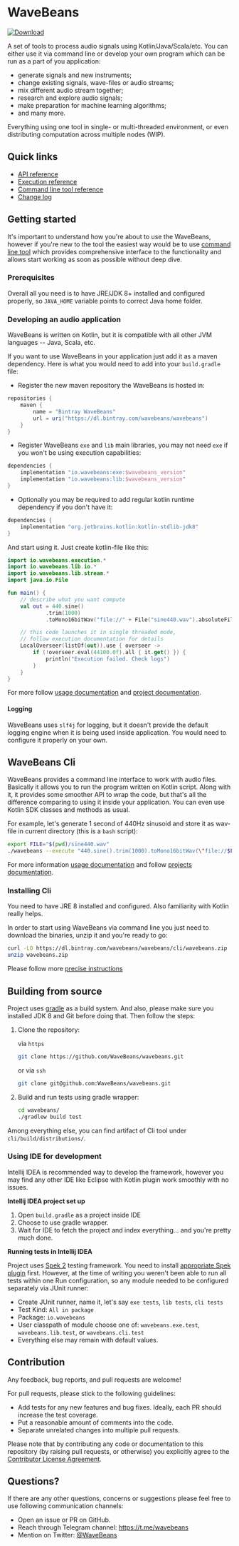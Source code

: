 # WaveBeans

[ ![Download](https://api.bintray.com/packages/wavebeans/wavebeans/wavebeans/images/download.svg?version=0.0.1) ](https://bintray.com/wavebeans/wavebeans/wavebeans/0.0.1/link)

A set of tools to process audio signals using Kotlin/Java/Scala/etc. You can either use it via command line or develop your own program which can be run as a part of you application:

* generate signals and new instruments;
* change existing signals, wave-files or audio streams;
* mix different audio stream together;
* research and explore audio signals;
* make preparation for machine learning algorithms;
* and many more.

Everything using one tool in single- or multi-threaded environment, or even distributing computation across multiple nodes (WIP).

## Quick links

* [API reference](docs/user/lib/readme.md)
* [Execution reference](docs/user/exe/readme.md)
* [Command line tool reference](docs/user/cli/readme.md)
* [Change log](CHANGELOG.md)

## Getting started 

It's important to understand how you're about to use the WaveBeans, however if you're new to the tool the easiest way would be to use [command line tool](#wavebeans-cli) which provides comprehensive interface to the functionality and allows start working as soon as possible without deep dive.

### Prerequisites

Overall all you need is to have JRE/JDK 8+ installed and configured properly, so `JAVA_HOME` variable points to correct Java home folder. 

### Developing an audio application

WaveBeans is written on Kotlin, but it is compatible with all other JVM languages -- Java, Scala, etc.

If you want to use WaveBeans in your application just add it as a maven dependency. Here is what you would need to add into your `build.gradle` file:

* Register the new maven repository the WaveBeans is hosted in:

```groovy
repositories {
    maven {
        name = "Bintray WaveBeans"
        url = uri("https://dl.bintray.com/wavebeans/wavebeans")
    }
}
```

* Register WaveBeans `exe` and `lib` main libraries, you may not need `exe` if you won't be using execution capabilities:

```groovy
dependencies {
    implementation "io.wavebeans:exe:$wavebeans_version"
    implementation "io.wavebeans:lib:$wavebeans_version"
}
```

* Optionally you may be required to add regular kotlin runtime dependency if you don't have it:
```groovy
dependencies {
    implementation "org.jetbrains.kotlin:kotlin-stdlib-jdk8"
}
```

And start using it. Just create kotlin-file like this:

```kotlin
import io.wavebeans.execution.*
import io.wavebeans.lib.io.*
import io.wavebeans.lib.stream.*
import java.io.File

fun main() {
    // describe what you want compute
    val out = 440.sine()
            .trim(1000)
            .toMono16bitWav("file://" + File("sine440.wav").absoluteFile)

    // this code launches it in single threaded mode,
    // follow execution documentation for details
    LocalOverseer(listOf(out)).use { overseer ->
        if (!overseer.eval(44100.0f).all { it.get() }) {
            println("Execution failed. Check logs")
        }
    }
}
```

For more follow [usage documentation](docs/user/lib/readme.md) and [project documentation](lib/readme.md). 

#### Logging

WaveBeans uses `slf4j` for logging, but it doesn't provide the default logging engine when it is being used inside application. You would need to configure it properly on your own.

## WaveBeans Cli

WaveBeans provides a command line interface to work with audio files. Basically it allows you to run the program written on Kotlin script. Along with it, it provides some smoother API to wrap the code, but that's all the difference comparing to using it inside your application. You can even use Kotlin SDK classes and methods as usual.

For example, let's generate 1 second of 440Hz sinusoid and store it as wav-file in current directory (this is a `bash` script):

```bash
export FILE="$(pwd)/sine440.wav"
./wavebeans --execute "440.sine().trim(1000).toMono16bitWav(\"file://$FILE\").out()"
```

For more information [usage documentation](docs/user/cli/readme.md) and follow [projects documentation](cli/readme.md). 

### Installing Cli

You need to have JRE 8 installed and configured. Also familiarity with Kotlin really helps.

In order to start using WaveBeans via command line you just need to download the binaries, unzip it and you're ready to go:

```bash
curl -LO https://dl.bintray.com/wavebeans/wavebeans/cli/wavebeans.zip
unzip wavebeans.zip
```

Please follow more [precise instructions](/docs/user/cli/readme.md#installation-instructions) 

## Building from source

Project uses [gradle](https://gradle.org/) as a build system. And also, please make sure you installed JDK 8 and Git before doing that. Then follow the steps:

1. Clone the repository:
    
    via `https`
    ```bash
    git clone https://github.com/WaveBeans/wavebeans.git
    ```
    or via `ssh`
    ```bash
    git clone git@github.com:WaveBeans/wavebeans.git
    ```
2. Build and run tests using gradle wrapper:
    ```bash
    cd wavebeans/
    ./gradlew build test
    ```

Among everything else, you can find artifact of Cli tool under `cli/build/distributions/`.

### Using IDE for development

Intellij IDEA is recommended way to develop the framework, however you may find any other IDE like Eclipse with Kotlin plugin work smoothly with no issues.

**Intellij IDEA project set up**

1. Open `build.gradle` as a project inside IDE
2. Choose to use gradle wrapper.
3. Wait for IDE to fetch the project and index everything... and you're pretty much done.

**Running tests in Intellij IDEA**

Project uses [Spek 2](https://www.spekframework.org/) testing framework. You need to install [appropriate Spek plugin](https://plugins.jetbrains.com/plugin/10915-spek-framework/) first. However, at the time of writing you weren't been able to run all tests within one Run configuration, so any module needed to be configured separately via JUnit runner:

* Create JUnit runner, name it, let's say `exe tests`, `lib tests`, `cli tests`
* Test Kind: `All in package`
* Package: `io.wavebeans`
* User classpath of module choose one of: `wavebeans.exe.test`, `wavebeans.lib.test`, or `wavebeans.cli.test`
* Everything else may remain with default values. 

## Contribution

Any feedback, bug reports, and pull requests are welcome!

For pull requests, please stick to the following guidelines:

* Add tests for any new features and bug fixes. Ideally, each PR should increase the test coverage.
* Put a reasonable amount of comments into the code.
* Separate unrelated changes into multiple pull requests.

Please note that by contributing any code or documentation to this repository (by raising pull requests, or otherwise) you explicitly agree to the [Contributor License Agreement](CONTRIBUTION.md).

## Questions?

If there are any other questions, concerns or suggestions please feel free to use following communication channels:

* Open an issue or PR on GitHub.
* Reach through Telegram channel: https://t.me/wavebeans
* Mention on Twitter: [@WaveBeans](https://twitter.com/WaveBeans)